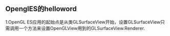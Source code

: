 ## OpenglES的helloword
1.OpenGL ES应用的起始点是从类GLSurfaceView开始，设置GLSurfaceView只需调用一个方法来设置OpenGLView用到的GLSurfaceView.Renderer.